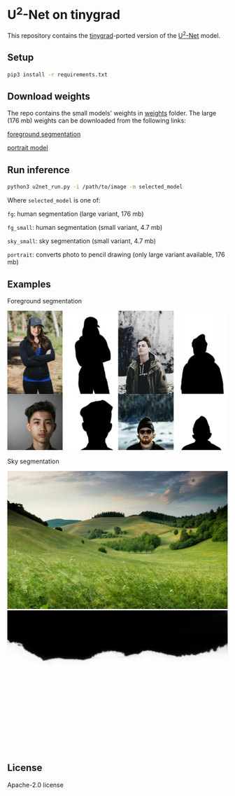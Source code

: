 # U<sup>2</sup>-Net on tinygrad

This repository contains the [tinygrad](https://github.com/tinygrad/tinygrad)-ported version of the [U<sup>2</sup>-Net](https://github.com/xuebinqin/U-2-Net/tree/master) model.

## Setup

```sh
pip3 install -r requirements.txt
```

## Download weights

The repo contains the small models' weights in [weights](./weights/) folder.
The large (176 mb) weights can be downloaded from the following links:  

[foreground segmentation](https://drive.google.com/file/d/1m_Kgs91b21gayc2XLW0ou8yugAIadWVP/view?usp=sharing)  

[portrait model](https://drive.google.com/file/d/1IG3HdpcRiDoWNookbncQjeaPN28t90yW/view?usp=sharing)

## Run inference

```sh
python3 u2net_run.py -i /path/to/image -m selected_model
```

Where `selected_model` is one of:  

`fg`: human segmentation (large variant, 176 mb)  

`fg_small`: human segmentation (small variant, 4.7 mb)  

`sky_small`: sky segmentation (small variant, 4.7 mb)  

`portrait`: converts photo to pencil drawing (only large variant available, 176 mb)

## Examples

Foreground segmentation

![segmentation examples](./example_data/demo_results.png)

Sky segmentation

![sky example image](./example_data/test_sky.jpg)
![sky example mask](./example_data/test_sky_out.jpg)

## License

Apache-2.0 license

